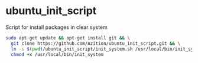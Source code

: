 # ubuntu_init_script
Script for install packages in clear system
```bash
sudo apt-get update && apt-get install git && \
  git clone https://github.com/Azition/ubuntu_init_script.git && \
  ln -s $(pwd)/ubuntu_init_script/init_system.sh /usr/local/bin/init_system && \
  chmod +x /usr/local/bin/init_system
```
